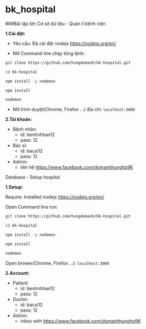 # bk_hospital
###Bài tập lớn Cơ sở dữ liệu - Quản lí bệnh viện

**1.Cài đặt:**

- Yêu cầu: Đã cài đặt nodejs https://nodejs.org/en/

- Mở Command line chạy từng lệnh:
```bash
git clone https://github.com/hungdomanh/bk-hospital.git

cd bk-hospital

npm install -g nodemon

npm install

nodemon
```
- Mở trình duyệt(Chrome, Firefox ...) địa chỉ:  `localhost:3000`

**2.Tài khoản:**

+ Bệnh nhân: 
    + id: benhnhhan12
    + pass: 12
+ Bác sĩ: 
    + id: bacsi12
    + pass: 12
+ Admin: 
    + liên hệ https://www.facebook.com/domanhhunghp96
    
    
    
    
    
Database - Setup hospital

**1.Setup:**

Require: Installed nodejs https://nodejs.org/en/

Open Command line run:
```bash
git clone https://github.com/hungdomanh/bk-hospital.git

cd bk-hospital

npm install -g nodemon

npm install

nodemon
```
Open brower(Chrome, Firefox ...): `localhost:3000`

**2.Account:**

+ Patient: 
    + id: benhnhhan12
    + pass: 12
+ Doctor: 
    + id: bacsi12
    + pass: 12
+ Admin: 
    + inbox with https://www.facebook.com/domanhhunghp96
